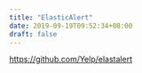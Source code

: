 ```yaml
---
title: "ElasticAlert"
date: 2019-09-19T09:52:34+08:00
draft: false
---
```


https://github.com/Yelp/elastalert
